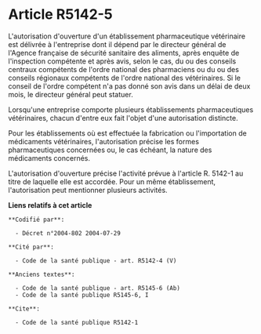 # Article R5142-5

L'autorisation d'ouverture d'un établissement pharmaceutique vétérinaire est délivrée à l'entreprise dont il dépend par le
directeur général de l'Agence française de sécurité sanitaire des aliments, après enquête de l'inspection compétente et après
avis, selon le cas, du ou des conseils centraux compétents de l'ordre national des pharmaciens ou du ou des conseils
régionaux compétents de l'ordre national des vétérinaires. Si le conseil de l'ordre compétent n'a pas donné son avis dans un
délai de deux mois, le directeur général peut statuer.

Lorsqu'une entreprise comporte plusieurs établissements pharmaceutiques vétérinaires, chacun d'entre eux fait l'objet d'une
autorisation distincte.

Pour les établissements où est effectuée la fabrication ou l'importation de médicaments vétérinaires, l'autorisation précise
les formes pharmaceutiques concernées ou, le cas échéant, la nature des médicaments concernés.

L'autorisation d'ouverture précise l'activité prévue à l'article R. 5142-1 au titre de laquelle elle est accordée. Pour un
même établissement, l'autorisation peut mentionner plusieurs activités.

**Liens relatifs à cet article**

	**Codifié par**:

	  - Décret n°2004-802 2004-07-29

	**Cité par**:

	  - Code de la santé publique - art. R5142-4 (V)

	**Anciens textes**:

	  - Code de la santé publique - art. R5145-6 (Ab)
	  - Code de la santé publique R5145-6, I

	**Cite**:

	  - Code de la santé publique R5142-1
